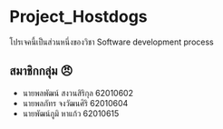# Project_Hostdogs
โปรเจคนี้เป็นส่วนหนึ่งของวิชา Software development process
## สมาชิกกลุ่ม :angry:
- นายพลพัฒน์ สงวนสิริกุล 62010602
- นายพลภัทร จงวัฒนศิริ 62010604
- นายพัฒน์ภูมิ หาแก้ว 62010615

